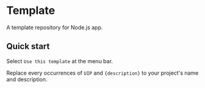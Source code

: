 # Template
A template repository for Node.js app.

## Quick start

Select `Use this template` at the menu bar.

Replace every occurrences of `UIP` and `{description}` to your project's name and description.
